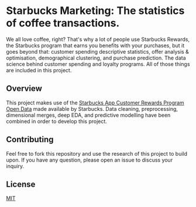 # Starbucks Marketing: The statistics of coffee transactions.
We all love coffee, right? That's why a lot of people use Starbucks Rewards, the Starbucks program that earns you benefits with your purchases, but it goes beyond that: customer spending descriptive statistics, offer analysis & optimisation, demographical clustering, and purchase prediction. The data science behind customer spending and loyalty programs. All of those things are included in this project.

## Overview
This project makes use of the [Starbucks App Customer Rewards Program Open Data](https://www.kaggle.com/blacktile/starbucks-app-customer-reward-program-data) made available by Starbucks. Data cleaning, preprocessing, dimensional merges, deep EDA, and predictive modelling have been combined in order to develop this project. 

## Contributing
Feel free to fork this repository and use the research of this project to build upon. If you have any question, please open an issue to discuss your inquiry.

## License
[MIT](https://choosealicense.com/licenses/mit/)
